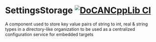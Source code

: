 # SettingsStorage [![DoCANCppLib CI](https://github.com/vacmg/SettingsStorageLib/actions/workflows/CI.yml/badge.svg)](https://github.com/vacmg/SettingsStorageLib/actions/workflows/CI.yml)
 
A component used to store key value pairs of string to int, real & string types in a directory-like organization to be used as a centralized configuration service for embedded targets
